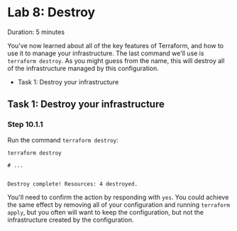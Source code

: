 # Lab 8: Destroy

Duration: 5 minutes

You've now learned about all of the key features of Terraform, and how to use it
to manage your infrastructure. The last command we'll use is `terraform
destroy`. As you might guess from the name, this will destroy all of the
infrastructure managed by this configuration.

- Task 1: Destroy your infrastructure

## Task 1: Destroy your infrastructure

### Step 10.1.1

Run the command `terraform destroy`:

```shell
terraform destroy
```

```text
# ...


Destroy complete! Resources: 4 destroyed.
```

You'll need to confirm the action by responding with `yes`. You could achieve
the same effect by removing all of your configuration and running `terraform
apply`, but you often will want to keep the configuration, but not the
infrastructure created by the configuration.
